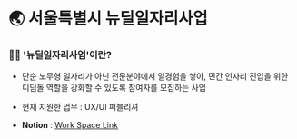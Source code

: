 # :earth_asia: 서울특별시 뉴딜일자리사업

### :woman_student: '뉴딜일자리사업'이란?

- 단순 노무형 일자리가 아닌 전문분야에서 일경험을 쌓아, 민간 인자리 진입을 위한 디딤돌 역할을 강화할 수 있도록 참여자를 모집하는 사업
- 현재 지원한 업무 : UX/UI 퍼블리셔

- **Notion** : [Work Space Link](https://www.notion.so/de45861ed18c479f9aaa0f8c4feb573c?v=dd84bb44f6e64b2dba82ed1563be00fb&pvs=4)